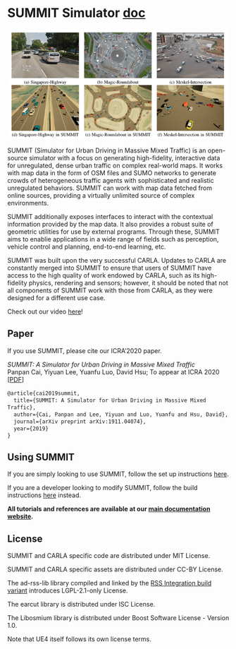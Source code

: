 SUMMIT Simulator [doc](https://adacompnus.github.io/summit-docs)
===============

![summit](docs/img/cover.png)

SUMMIT (Simulator for Urban Driving in Massive Mixed Traffic) is an open-source simulator with a focus on generating high-fidelity, interactive data for unregulated, dense urban traffic on complex real-world maps. It works with map data in the form of OSM files and SUMO networks to generate crowds of heterogeneous traffic agents with sophisticated and realistic unregulated behaviors. SUMMIT can work with map data fetched from online sources, providing a virtually unlimited source of complex environments.

SUMMIT additionally exposes interfaces to interact with the contextual information provided by the map data. It also provides a robust suite of geometric utilities for use by external programs. Through these, SUMMIT aims to enablie applications in a wide range of fields such as perception, vehicle control and planning, end-to-end learning, etc.

SUMMIT was built upon the very successful CARLA. Updates to CARLA are constantly merged into SUMMIT to ensure that users of SUMMIT have access to the high quality of work endowed by CARLA, such as its high-fidelity physics, rendering and sensors; however, it should be noted that not all components of SUMMIT work with those from CARLA, as they were designed for a different use case.

Check out our video [here](https://youtu.be/dNiR0z2dROg)!

Paper
-----

If you use SUMMIT, please cite our ICRA’2020 paper.

_SUMMIT: A Simulator for Urban Driving in Massive Mixed Traffic_<br>Panpan Cai, Yiyuan Lee,
Yuanfu Luo, David Hsu; To appear at ICRA 2020
[[PDF](https://arxiv.org/abs/1911.04074)]


```
@article{cai2019summit,
  title={SUMMIT: A Simulator for Urban Driving in Massive Mixed Traffic},
  author={Cai, Panpan and Lee, Yiyuan and Luo, Yuanfu and Hsu, David},
  journal={arXiv preprint arXiv:1911.04074},
  year={2019}
}
```

Using SUMMIT
--------------

If you are simply looking to use SUMMIT, follow the set up instructions [here](https://adacompnus.github.io/summit-docs/getting_started/setting_up/).

If you are a developer looking to modify SUMMIT, follow the build instructions [here](https://adacompnus.github.io/summit-docs/getting_started/building/) instead.

**All tutorials and references are available at our [main documentation website](https://adacompnus.github.io/summit-docs).**

License
-------

SUMMIT and CARLA specific code are distributed under MIT License.

SUMMIT and CARLA specific assets are distributed under CC-BY License.

The ad-rss-lib library compiled and linked by the [RSS Integration build variant](Docs/rss_lib_integration.md) introduces LGPL-2.1-only License.

The earcut library is distributed under ISC License.

The Libosmium library is distributed under Boost Software License - Version 1.0.

Note that UE4 itself follows its own license terms.
